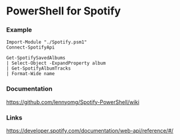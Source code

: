 
# PowerShell for Spotify

### Example

```
Import-Module "./Spotify.psm1"
Connect-SpotifyApi

Get-SpotifySavedAlbums 
| Select-Object -ExpandProperty album 
| Get-SpotifyAlbumTracks 
| Format-Wide name
```

### Documentation

https://github.com/lennyomg/Spotify-PowerShell/wiki

### Links

https://developer.spotify.com/documentation/web-api/reference/#/
